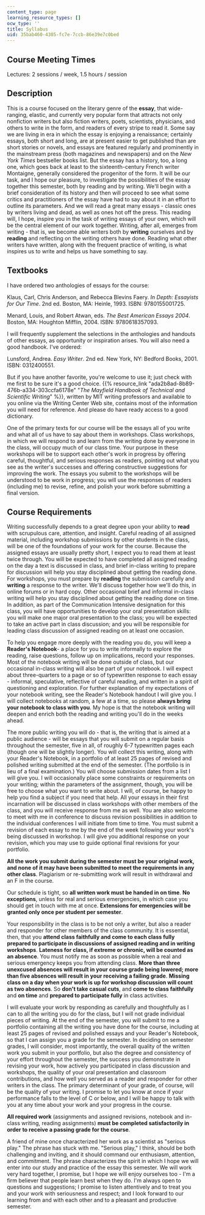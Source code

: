 ```yaml
---
content_type: page
learning_resource_types: []
ocw_type: ''
title: Syllabus
uid: 35bab460-4305-fc7e-7ccb-86e39e7c0bed
---
```


Course Meeting Times
--------------------

Lectures: 2 sessions / week, 1.5 hours / session

Description
-----------

This is a course focused on the literary genre of the **essay**, that wide-ranging, elastic, and currently very popular form that attracts not only nonfiction writers but also fiction writers, poets, scientists, physicians, and others to write in the form, and readers of every stripe to read it. Some say we are living in era in which the essay is enjoying a renaissance; certainly essays, both short and long, are at present easier to get published than are short stories or novels, and essays are featured regularly and prominently in the mainstream press (both magazines and newspapers) and on the _New York Times_ bestseller books list. But the essay has a history, too, a long one, which goes back at least to the sixteenth-century French writer Montaigne, generally considered the progenitor of the form. It will be our task, and I hope our pleasure, to investigate the possibilities of the essay together this semester, both by reading and by writing. We'll begin with a brief consideration of its history and then will proceed to see what some critics and practitioners of the essay have had to say about it in an effort to outline its parameters. And we will read a great many essays - classic ones by writers living and dead, as well as ones hot off the press. This reading will, I hope, inspire you in the task of writing essays of your own, which will be the central element of our work together. Writing, after all, emerges from writing - that is, we become able writers both by **writing** ourselves and by **reading** and reflecting on the writing others have done. Reading what other writers have written, along with the frequent practice of writing, is what inspires us to write and helps us have something to say.

Textbooks
---------

I have ordered two anthologies of essays for the course:

Klaus, Carl, Chris Anderson, and Rebecca Blevins Faery. _In Depth: Essayists for Our Time_. 2nd ed. Boston, MA: Heinle, 1993. ISBN: 9780155001725.

Menard, Louis, and Robert Atwan, eds. _The Best American Essays 2004_. Boston, MA: Houghton Mifflin, 2004. ISBN: 9780618357093.

I will frequently supplement the selections in the anthologies and handouts of other essays, as opportunity or inspiration arises. You will also need a good handbook. I've ordered:

Lunsford, Andrea. _Easy Writer_. 2nd ed. New York, NY: Bedford Books, 2001. ISBN: 0312400551.

But if you have another favorite, you're welcome to use it; just check with me first to be sure it's a good choice. {{% resource_link "ada2b8ad-8b89-476b-a334-303ccfa6178e" "_The Mayfield Handbook of Technical and Scientific Writing_" %}}, written by MIT writing professors and available to you online via the Writing Center Web site, contains most of the information you will need for reference. And please do have ready access to a good dictionary.

One of the primary texts for our course will be the essays all of you write and what all of us have to say about them in workshops. Class workshops, in which we will respond to and learn from the writing done by everyone in the class, will occupy much of our class time. Your purpose in these workshops will be to support each other's work in progress by offering careful, thoughtful, and serious responses as readers, pointing out what you see as the writer's successes and offering constructive suggestions for improving the work. The essays you submit to the workshops will be understood to be work in progress; you will use the responses of readers (including me) to revise, refine, and polish your work before submitting a final version.

Course Requirements
-------------------

Writing successfully depends to a great degree upon your ability to **read** with scrupulous care, attention, and insight. Careful reading of all assigned material, including workshop submissions by other students in the class, will be one of the foundations of your work for the course. Because the assigned essays are usually pretty short, I expect you to read them at least twice through. You will be expected to have completed all assigned reading on the day a text is discussed in class, and brief in-class writing to prepare for discussion will help you stay disciplined about getting the reading done. For workshops, you must prepare by **reading** the submission carefully and **writing** a response to the writer. We'll discuss together how we'll do this, in online forums or in hard copy. Other occasional brief and informal in-class writing will help you stay disciplined about getting the reading done on time. In addition, as part of the Communication Intensive designation for this class, you will have opportunities to develop your oral presentation skills: you will make one major oral presentation to the class; you will be expected to take an active part in class discussion; and you will be responsible for leading class discussion of assigned reading on at least one occasion.

To help you engage more deeply with the reading you do, you will keep a **Reader's Notebook**\- a place for you to write informally to explore the reading, raise questions, follow up on implications, record your responses. Most of the notebook writing will be done outside of class, but our occasional in-class writing will also be part of your notebook. I will expect about three-quarters to a page or so of typewritten response to each essay - informal, speculative, reflective of careful reading, and written in a spirit of questioning and exploration. For further explanation of my expectations of your notebook writing, see the Reader's Notebook handout I will give you. I will collect notebooks at random, a few at a time, so please **always bring your notebook to class with you**. My hope is that the notebook writing will deepen and enrich both the reading and writing you'll do in the weeks ahead.

The more public writing you will do - that is, the writing that is aimed at a public audience - will be essays that you will submit on a regular basis throughout the semester, five in all, of roughly 6-7 typewritten pages each (though one will be slightly longer). You will collect this writing, along with your Reader's Notebook, in a portfolio of at least 25 pages of revised and polished writing submitted at the end of the semester. (The portfolio is in lieu of a final examination.) You will choose submission dates from a list I will give you. I will occasionally place some constraints or requirements on your writing; within the parameters of the assignment, though, you will be free to choose what you want to write about. I will, of course, be happy to help you find a subject if you need that help. All your essays in their first incarnation will be discussed in class workshops with other members of the class, and you will receive response from me as well. You are also welcome to meet with me in conference to discuss revision possibilities in addition to the individual conferences I will initiate from time to time. You must submit a revision of each essay to me by the end of the week following your work's being discussed in workshop. I will give you additional response on your revision, which you may use to guide optional final revisions for your portfolio.

**All the work you submit during the semester must be your original work, and none of it may have been submitted to meet the requirements in any other class**. Plagiarism or re-submitting work will result in withdrawal and an F in the course.

Our schedule is tight, so **all written work must be handed in on time**. **No exceptions**, unless for real and serious emergencies, in which case you should get in touch with me at once. **Extensions for emergencies will be granted only once per student per semester**.

Your responsibility in the class is to be not only a writer, but also a reader and responder for other members of the class community. It is essential, then, that you **attend class faithfully and come to each class fully prepared to participate in discussions of assigned reading and in writing workshops**. **Lateness for class, if extreme or chronic, will be counted as an absence**. You must notify me as soon as possible when a real and serious emergency keeps you from attending class. **More than three unexcused absences will result in your course grade being lowered; more than five absences will result in your receiving a failing grade**. **Missing class on a day when your work is up for workshop discussion will count as two absences**. So **don't take casual cuts**, and **come to class faithfully** and **on time** and **prepared to participate fully** in class activities.

I will evaluate your work by responding as carefully and thoughtfully as I can to all the writing you do for the class, but I will not grade individual pieces of writing. At the end of the semester, you will submit to me a portfolio containing all the writing you have done for the course, including at least 25 pages of revised and polished essays and your Reader's Notebook, so that I can assign you a grade for the semester. In deciding on semester grades, I will consider, most importantly, the overall quality of the written work you submit in your portfolio, but also the degree and consistency of your effort throughout the semester, the success you demonstrate in revising your work, how actively you participated in class discussion and workshops, the quality of your oral presentation and classroom contributions, and how well you served as a reader and responder for other writers in the class. The primary determinant of your grade, of course, will be the quality of your writing. I promise to let you know at once if your performance falls to the level of C or below, and I will be happy to talk with you at any time about your work and your progress in the course.

**All required work** (assignments and assigned revisions, notebook and in-class writing, reading assignments) **must be completed satisfactorily in order to receive a passing grade for the course**.

A friend of mine once characterized her work as a scientist as "serious play." The phrase has stuck with me. "Serious play," I think, should be both challenging and inviting, and it should command our enthusiasm, attention, and commitment. The phrase characterizes the spirit in which I hope we will enter into our study and practice of the essay this semester. We will work very hard together, I promise, but I hope we will enjoy ourselves too - I'm a firm believer that people learn best when they do. I'm always open to questions and suggestions; I promise to listen attentively and to treat you and your work with seriousness and respect; and I look forward to our learning from and with each other and to a pleasant and productive semester.